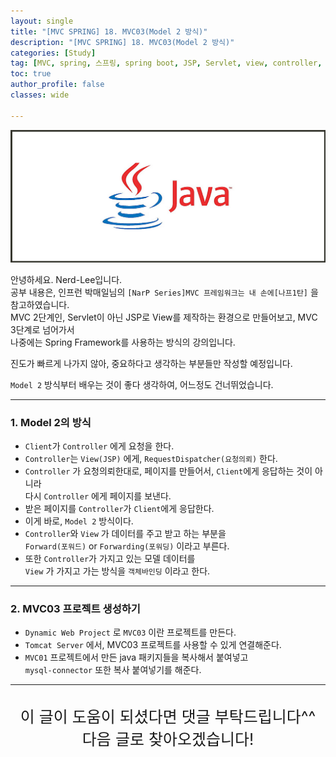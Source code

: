 ```yaml
---
layout: single
title: "[MVC SPRING] 18. MVC03(Model 2 방식)"
description: "[MVC SPRING] 18. MVC03(Model 2 방식)"
categories: [Study]
tag: [MVC, spring, 스프링, spring boot, JSP, Servlet, view, controller, Model2, model 2 방식]
toc: true
author_profile: false
classes: wide

---
```


![](/assets/img/etc/java.jpg)

안녕하세요. Nerd-Lee입니다.<br>
공부 내용은, 인프런 박매일님의
`[NarP Series]MVC 프레임워크는 내 손에[나프1탄]` 을 참고하였습니다.<br>
MVC 2단계인, Servlet이 아닌 JSP로 View를 제작하는 환경으로 만들어보고, MVC 3단계로 넘어가서<br>
나중에는 Spring Framework를 사용하는 방식의 강의입니다.<br>

진도가 빠르게 나가지 않아, 중요하다고 생각하는 부분들만 작성할 예정입니다.

`Model 2` 방식부터 배우는 것이 좋다 생각하여, 어느정도 건너뛰었습니다.

---

### 1. Model 2의 방식

- `Client`가 `Controller` 에게 요청을 한다.<br>
- `Controller`는 `View(JSP)` 에게, `RequestDispatcher(요청의뢰)` 한다.<br>
- `Controller` 가 요청의뢰한대로, 페이지를 만들어서, `Client`에게 응답하는 것이 아니라<br>
다시 `Controller` 에게 페이지를 보낸다.<br>
- 받은 페이지를 `Controller`가 `Client`에게 응답한다.<br>
- 이게 바로, `Model 2` 방식이다.<br>
- `Controller`와 `View` 가 데이터를 주고 받고 하는 부분을<br>
`Forward(포워드)` or `Forwarding(포워딩)` 이라고 부른다. <br>
- 또한 `Controller`가 가지고 있는 모델 데이터를<br>
`View` 가 가지고 가는 방식을 `객체바인딩` 이라고 한다.

---

### 2. MVC03 프로젝트 생성하기

- `Dynamic Web Project` 로 `MVC03` 이란 프로젝트를 만든다.
- `Tomcat Server` 에서, MVC03 프로젝트를 사용할 수 있게 연결해준다.
- `MVC01` 프로젝트에서 만든 java 패키지들을 복사해서 붙여넣고<br>
`mysql-connector` 또한 복사 붙여넣기를 해준다.

---

<br>

<div style="font-size:25px; text-align:center">
이 글이 도움이 되셨다면 댓글 부탁드립니다^^<br>
다음 글로 찾아오겠습니다!

</div>
